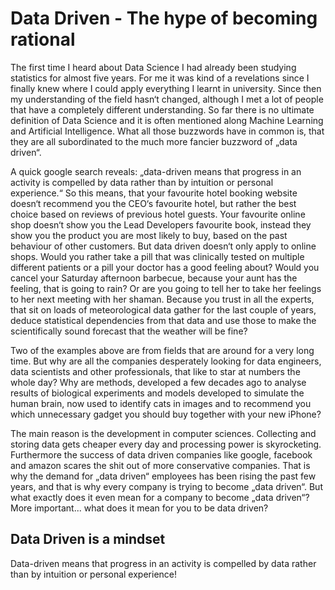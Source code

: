 # Data Driven - The hype of becoming rational
The first time I heard about Data Science I had already been studying statistics for almost five years. For me it was kind of a revelations since I finally knew where I could apply everything I learnt in university. Since then my understanding of the field hasn‘t changed, although I met a lot of people that have a completely different understanding. So far there is no ultimate definition of Data Science and it is often mentioned along Machine Learning and Artificial Intelligence. What all those buzzwords have in common is, that they are all subordinated to the much more fancier buzzword of „data driven“.

A quick google search reveals: „data-driven means that progress in an activity is compelled by data rather than by intuition or personal experience.“ So this means, that your favourite hotel booking website doesn‘t recommend you the CEO‘s favourite hotel, but rather the best choice based on reviews of previous hotel guests. Your favourite online shop doesn‘t show you the Lead Developers favourite book, instead they show you the product you are most likely to buy, based on the past behaviour of other customers. But data driven doesn‘t only apply to online shops.
Would you rather take a pill that was clinically tested on multiple different patients or a pill your doctor has a good feeling about? Would you cancel your Saturday afternoon barbecue, because your aunt has the feeling, that is going to rain? Or are you going to tell her to take her feelings to her next meeting with her shaman. Because you trust in all the experts, that sit on loads of meteorological data gather for the last couple of years, deduce statistical dependencies from that data and use those to make the scientifically sound forecast that the weather will be fine?

Two of the examples above are from fields that are around for a very long time. But why are all the companies desperately looking for data engineers, data scientists and other professionals, that like to star at numbers the whole day? Why are methods, developed a few decades ago to analyse results of biological experiments and models developed to simulate the human brain, now used to identify cats in images and to recommend you which unnecessary gadget you should buy together with your new iPhone?

The main reason is the development in computer sciences. Collecting and storing data gets cheaper every day and processing power is skyrocketing. Furthermore the success of data driven companies like google, facebook and amazon scares the shit out of more conservative companies. That is why the demand for „data driven“ employees has been rising the past few years, and that is why every company is trying to become „data driven“. But what exactly does it even mean for a company to become „data driven“? More important... what does it mean for you to be data driven?

## Data Driven is a mindset

Data-driven means that progress in an activity is compelled by data rather than by intuition or personal experience!
